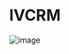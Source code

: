 # IVCRM

![image](https://user-images.githubusercontent.com/44437936/115673937-cb716800-a36a-11eb-9804-adbcc6b07cd1.png)
